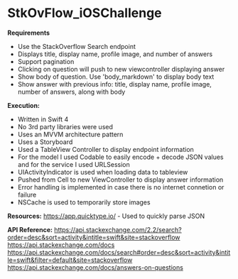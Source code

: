 # StkOvFlow_iOSChallenge

**Requirements** 
- Use the StackOverflow Search endpoint
- Displays title, display name, profile image, and number of answers
- Support pagination 
- Clicking on question will push to new viewcontroller displaying answer
- Show body of question. Use 'body_markdown' to display body text
- Show answer with previous info: title, display name, profile image, number of answers, along with body

**Execution:**
- Written in Swift 4
- No 3rd party libraries were used
- Uses an MVVM architecture pattern
- Uses a Storyboard
- Used a TableView Controller to display endpoint information
- For the model I used Codable to easily encode + decode JSON values and for the service I used URLSession
- UIActivityIndicator is used when loading data to tableview 
- Pushed from Cell to new ViewController to display answer information
- Error handling is implemented in case there is no internet connetion or failure 
- NSCache is used to temporarily store images 

**Resources:** 
https://app.quicktype.io/ - Used to quickly parse JSON

**API Reference:**
https://api.stackexchange.com/2.2/search?order=desc&sort=activity&intitle=swift&site=stackoverflow 
https://api.stackexchange.com/docs
https://api.stackexchange.com/docs/search#order=desc&sort=activity&intitle=swift&filter=default&site=stackoverflow
https://api.stackexchange.com/docs/answers-on-questions


